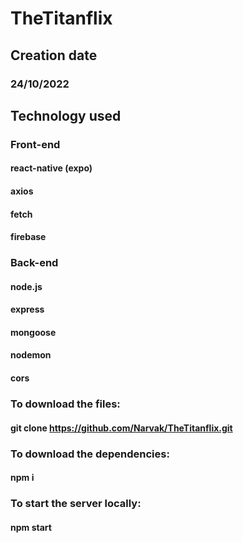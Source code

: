 # TheTitanflix

## Creation date
### 24/10/2022

## Technology used
### Front-end
#### react-native (expo)
#### axios
#### fetch
#### firebase
### Back-end
#### node.js
#### express
#### mongoose
#### nodemon
#### cors


### To download the files:
#### git clone https://github.com/Narvak/TheTitanflix.git

### To download the dependencies:
#### npm i

### To start the server locally:
#### npm start